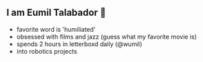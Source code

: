 ## I am Eumil Talabador 👋

- favorite word is 'humiliated'
- obsessed with films and jazz (guess what my favorite movie is)
- spends 2 hours in letterboxd daily (@wumil)
- into robotics projects
<!--
**eumiliated/eumiliated** is a ✨ _special_ ✨ repository because its `README.md` (this file) appears on your GitHub profile.

Here are some ideas to get you started:

- 🔭 I’m currently working on ...
- 🌱 I’m currently learning ...
- 👯 I’m looking to collaborate on ...
- 🤔 I’m looking for help with ...
- 💬 Ask me about ...
- 📫 How to reach me: ...
- 😄 Pronouns: ...
- ⚡ Fun fact: ...
-->
